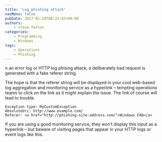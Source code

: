 ```yaml
---
title: 'Log phishing attack'
navMenu: false
pubDate: 2017-01-18T08:23:43+00:00
authors:
    - steve-fenton
categories:
    - Programming
    - Windows
tags:
    - Operations
    - Phishing
---
```


n an error log or HTTP log phising attack, a deliberately bad request is generated with a fake referer string.

The hope is that the referer string will be displayed in your cool web-based log aggregation and monitoring service as a hyperlink – tempting operations teams to click on the link as it might explain the issue. The link of course will lead to trouble.

 ```
Exception type: MyCustomException
AbsoluteUri: http://www.example.com/
Referer: <a href="http://phishing-site-address.com/">Windows FAQ</a>
```

If you are using a good monitoring service, they won’t display this input as a hyperlink – but beware of visiting pages that appear in your HTTP logs or event logs like this.